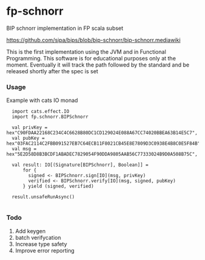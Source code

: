 # fp-schnorr
BIP schnorr implementation in FP scala subset

https://github.com/sipa/bips/blob/bip-schnorr/bip-schnorr.mediawiki

This is the first implementation using the JVM and in Functional Programming. This software is for educational purposes only at the moment. Eventually it will track the path followed by the standard and be released shortly after the spec is set

### Usage ###

Example with cats IO monad
```
  import cats.effect.IO
  import fp.schnorr.BIPSchnorr
  
  val privKey = hex"C90FDAA22168C234C4C6628B80DC1CD129024E088A67CC74020BBEA63B14E5C7",
  val pubKey = hex"03FAC2114C2FBB091527EB7C64ECB11F8021CB45E8E7809D3C0938E4B8C0E5F84B",
  val msg = hex"5E2D58D8B3BCDF1ABADEC7829054F90DDA9805AAB56C77333024B9D0A508B75C",

  val result: IO[(Signature[BIPSchnorr], Boolean]] = 
      for {
        signed <- BIPSchnorr.sign[IO](msg, privKey)
        verified <- BIPSchnorr.verify[IO](msg, signed, pubKey)
      } yield (signed, verified)
      
  result.unsafeRunAsync()
      
```

### Todo ###

1. Add keygen
2. batch verifycation
3. Increase type safety
4. Improve error reporting
